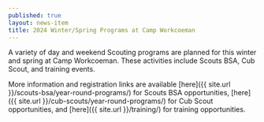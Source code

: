 ```yaml
---
published: true
layout: news-item
title: 2024 Winter/Spring Programs at Camp Workcoeman
---
```


A variety of day and weekend Scouting programs are planned for this winter and spring at Camp Workcoeman. These activities include Scouts BSA, Cub Scout, and training events.

More information and registration links are available [here]({{ site.url }}/scouts-bsa/year-round-programs/) for Scouts BSA opportunities, [here]({{ site.url }}/cub-scouts/year-round-programs/) for Cub Scout opportunities, and [here]({{ site.url }}/training/) for training opportunities.
